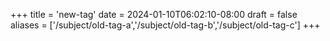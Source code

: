 +++
title = 'new-tag'
date = 2024-01-10T06:02:10-08:00
draft = false
aliases = ['/subject/old-tag-a','/subject/old-tag-b','/subject/old-tag-c']
+++

